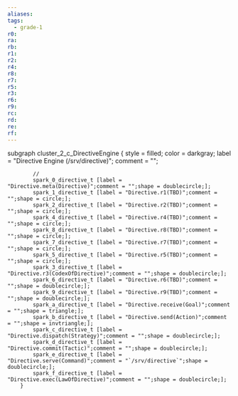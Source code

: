```yaml
---
aliases:
tags:
  - grade-1
r0:
ra:
rb:
r1:
r2:
r4:
r8:
r7:
r5:
r3:
r6:
r9:
rc:
rd:
re:
rf:
---
```


subgraph cluster_2_c_DirectiveEngine {
            style = filled;
            color = darkgray;
            label = "Directive Engine (/srv/directive)";
            comment = "";

            //
            spark_0_directive_t [label = "Directive.meta(Directive)";comment = "";shape = doublecircle;];
            spark_1_directive_t [label = "Directive.r1(TBD)";comment = "";shape = circle;];
            spark_2_directive_t [label = "Directive.r2(TBD)";comment = "";shape = circle;];
            spark_4_directive_t [label = "Directive.r4(TBD)";comment = "";shape = circle;];
            spark_8_directive_t [label = "Directive.r8(TBD)";comment = "";shape = circle;];
            spark_7_directive_t [label = "Directive.r7(TBD)";comment = "";shape = circle;];
            spark_5_directive_t [label = "Directive.r5(TBD)";comment = "";shape = circle;];
            spark_3_directive_t [label = "Directive.r3(CodexOfDirective)";comment = "";shape = doublecircle;];
            spark_6_directive_t [label = "Directive.r6(TBD)";comment = "";shape = doublecircle;];
            spark_9_directive_t [label = "Directive.r9(TBD)";comment = "";shape = doublecircle;];
            spark_a_directive_t [label = "Directive.receive(Goal)";comment = "";shape = triangle;];
            spark_b_directive_t [label = "Directive.send(Action)";comment = "";shape = invtriangle;];
            spark_c_directive_t [label = "Directive.dispatch(Strategy)";comment = "";shape = doublecircle;];
            spark_d_directive_t [label = "Directive.commit(Tactic)";comment = "";shape = doublecircle;];
            spark_e_directive_t [label = "Directive.serve(Command)";comment = "`/srv/directive`";shape = doublecircle;];
            spark_f_directive_t [label = "Directive.exec(LawOfDirective)";comment = "";shape = doublecircle;];
        }
